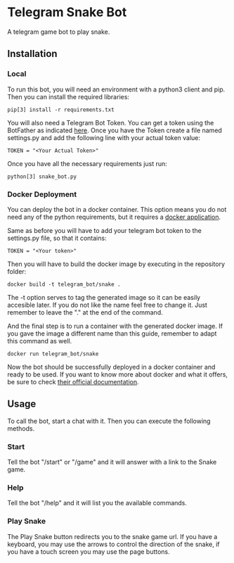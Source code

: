 # Telegram Snake Bot

A telegram game bot to play snake.

## Installation

### Local

To run this bot, you will need an environment with a python3 client and pip. Then you can install the required libraries:
```
pip[3] install -r requirements.txt
```

You will also need a Telegram Bot Token. You can get a token using the BotFather as indicated [here](https://core.telegram.org/bots). Once you have the Token create a file named settings.py and add the following line with your actual token value:
```
TOKEN = "<Your Actual Token>"
```

Once you have all the necessary requirements just run:
```
python[3] snake_bot.py
``` 

### Docker Deployment

You can deploy the bot in a docker container. This option means you do not need any of the python requirements, but it requires a [docker application](https://docs.docker.com/get-docker/).   

Same as before you will have to add your telegram bot token to the settings.py file, so that it contains:
```
TOKEN = "<Your token>"
```

Then you will have to build the docker image by executing in the repository folder:
```
docker build -t telegram_bot/snake .
```
The -t option serves to tag the generated image so it can be easily accesible later. If you do not like the name feel free to change it. Just remember to leave the "." at the end of the command.

And the final step is to run a container with the generated docker image. If you gave the image a different name than this guide, remember to adapt this command as well.
```
docker run telegram_bot/snake
```

Now the bot should be successfully deployed in a docker container and ready to be used. If you want to know more about docker and what it offers, be sure to check [their official documentation](https://docs.docker.com/).

## Usage

To call the bot, start a chat with it. Then you can execute the following methods.

### Start

Tell the bot "/start" or "/game" and it will answer with a link to the Snake game.

### Help

Tell the bot "/help" and it will list you the available commands.

### Play Snake

The Play Snake button redirects you to the snake game url. If you have a keyboard, you may use the arrows to control the direction of the snake, if you have a touch screen you may use the page buttons.  